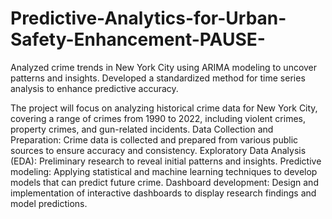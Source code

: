 # Predictive-Analytics-for-Urban-Safety-Enhancement-PAUSE-
Analyzed crime trends in New York City using ARIMA modeling to uncover patterns and insights. Developed a standardized method for time series analysis to enhance predictive accuracy.

The project will focus on analyzing historical crime data for New York City, covering a range of crimes from 1990 to 2022, including violent crimes, property crimes, and gun-related incidents.
Data Collection and Preparation: Crime data is collected and prepared from various public sources to ensure accuracy and consistency.
Exploratory Data Analysis (EDA): Preliminary research to reveal initial patterns and insights.
Predictive modeling: Applying statistical and machine learning techniques to develop models that can predict future crime.
Dashboard development: Design and implementation of interactive dashboards to display research findings and model predictions.
